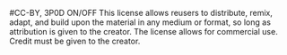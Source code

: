 #CC-BY, 3P0D ON/OFF
This license allows reusers to distribute, remix, adapt, and build upon the material in any medium or format, so long as attribution is given to the creator. 
The license allows for commercial use. Credit must be given to the creator.
